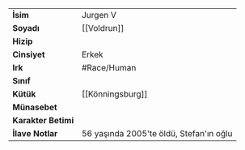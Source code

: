 |  |  |
  |---|---|
  | **İsim** | Jurgen V|
  | **Soyadı** | [[Voldrun]]|
  | **Hizip** | |
  | **Cinsiyet** | Erkek|
  | **Irk** | #Race/Human|
  | **Sınıf** | |
  | **Kütük** | [[Könningsburg]]|
  | **Münasebet** | |
  | **Karakter Betimi** | |
  | **İlave Notlar** | 56 yaşında 2005'te öldü, Stefan'ın oğlu|
  